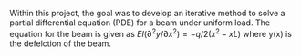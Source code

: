 Within this project, the goal was to develop an iterative method to solve a partial differential equation (PDE) for a beam under uniform load. The equation for the beam is given as $EI(∂^2y/∂x^2) = -q/2(x^2-xL)$ where y(x) is the defelction of the beam. 
